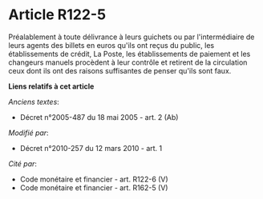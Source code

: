 # Article R122-5

Préalablement à toute délivrance à leurs guichets ou par l'intermédiaire de leurs agents des billets en euros qu'ils ont
reçus du public, les établissements de crédit, La Poste, les établissements de paiement et les changeurs manuels procèdent à
leur contrôle et retirent de la circulation ceux dont ils ont des raisons suffisantes de penser qu'ils sont faux.

**Liens relatifs à cet article**

_Anciens textes_:

  - Décret n°2005-487 du 18 mai 2005 - art. 2 (Ab)

_Modifié par_:

  - Décret n°2010-257 du 12 mars 2010 - art. 1

_Cité par_:

  - Code monétaire et financier - art. R122-6 (V)
  - Code monétaire et financier - art. R162-5 (V)
